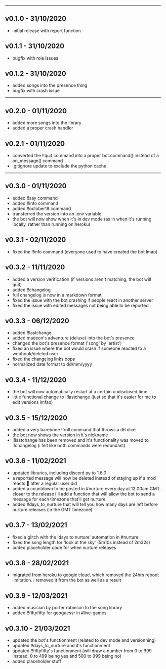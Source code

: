------------------------------------------------------------------------
## v0.1.0 - 31/10/2020
* initial release with report function
## v0.1.1 - 31/10/2020
* bugfix with role issues
## v0.1.2 - 31/10/2020
* added songs into the presence thing
* bugfix with crash issue 

------------------------------------------------------------------------
## v0.2.0 - 01/11/2020 
* added more songs into the library
* added a proper crash handler
## v0.2.1 - 01/11/2020 
* converted the !!quit command into a proper bot.command() instead of a on_message() command
* .gitignore update to exclude the python cache

------------------------------------------------------------------------
## v0.3.0 - 01/11/2020
* added !!say command
* added !!info command
* added !!october18 command
* transferred the version into an .env variable
* the bot will now show when it's in dev mode (as in when it's running locally, rather than running on heroku)
## v0.3.1 - 02/11/2020
* fixed the !!info command (everyone used to have created the bot lmao)
## v0.3.2 - 11/11/2020 
* added a version verification (if versions aren't matching, the bot will quit)
* added !!changelog
* full changelog is now in a markdown format
* fixed the issue with the bot crashing if people react in another server
* fixed the issue with edited messages not being able to be reported
## v0.3.3 - 06/12/2020
* added !!lastchange
* added madeon's adventure (deluxe) into the bot's presence
* changed the bot's presence format ('song' by 'artist')
* fixed an issue where the bot would crash if someone reacted to a webhook/deleted user 
* fixed the changelog links oops
* normalized date format to dd/mm/yyyy
## v0.3.4 - 11/12/2020
* the bot will now automatically restart at a certain undisclosed time
* little functional change to !!lastchange (just so that it's easier for me to edit versions lmfao)
## v0.3.5 - 15/12/2020
* added a very barebone !!roll command that throws a d6 dice
* the bot now shows the version in it's nickname
* !!lastchange has been removed and it's functionality was moved to !!changelog (i felt like both commands were redundant)
## v0.3.6 - 11/02/2021
* updated libraries, including discord.py to 1.6.0
* a reported message will now be deleted instead of staying up if a mod reacts 🚫 after a regular user did
* added a countdown to be posted in #nurture every day at 12:00am GMT. closer to the release i'll add a function that will allow the bot to send a message for each timezone that'll get nurture.
* added !!days_to_nurture that will tell you how many days are left before nurture releases (in the GMT timezone)
## v0.3.7 - 13/02/2021
* fixed a glitch with the 'days to nurture' automation in #nurture
* fixed the song length for 'look at the sky' (5m10s instead of 2m32s)
* added placeholder code for when nurture releases
## v0.3.8 - 28/02/2021
* migrated from heroku to google cloud, which removed the 24hrs reboot limitation. i removed it from the bot as well as a result
## v0.3.9 - 12/03/2021
* added musician by porter robinson to the song library
* added !!fiftyfifty for geoguessr in #live-games
## v0.3.10 - 21/03/2021
* updated the bot's functionment (related to dev mode and versionning)
* updated !!days_to_nurture and it's functionment  
* updated !!fiftyfifty's functionment (will draw a number from 0 to 999 instead, 0 to 499 being yes and 500 to 999 being no) 
* added placeholder stuff

